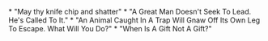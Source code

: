 \* "May thy knife chip and shatter" \* "A Great Man Doesn't Seek To Lead. He's Called To It." \* "An Animal Caught In A Trap Will Gnaw Off Its Own Leg To Escape. What Will You Do?" \* "When Is A Gift Not A Gift?"
